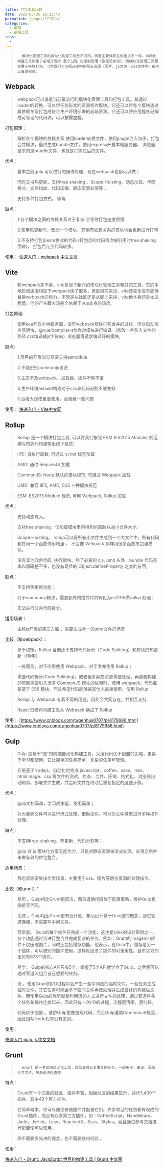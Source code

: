 ```yaml
---
title: 打包工具比较
date: 2022-03-26 16:21:43
permalink: /pages/17152a/
categories:
  - 前端
  - 前端工具
tags:
  - 
---
```


>       模块化管理工具和自动化构建工具是不同的。两者主要体现在侧重点不一样。自动化构建工具侧重于前端开发的 整个过程 的控制管理（像是流水线）。而模块化管理工具更侧重于模块打包，当然我们可以把开发中的所有资源（图片、js文件、css文件等）都可以看成模块。



## Webpack

>    webpack可以说是当前最流行的模块化管理工具和打包工具。其通过loader的转换，可以将任何形式的资源视作模块。它还可以将各个模块通过其依赖关系打包成符合生产环境部署的前端资源。它还可以将应用程序分解成可管理的代码块，可以按需加载。

打包原理：
>   解析各个模块的依赖关系 使用loader转换文件，使用plugin注入钩子，打包合并模块，最终生成bundle文件，使用express开启本地服务器， 浏览器请求的是bundle文件，也就是打包过后的文件。

优点：
>   基本之前gulp 可以进行的操作处理，现在webpack也都可以做；

>   同时支持热更新，支持tree shaking 、Scope Hoisting、动态加载、代码拆分、文件指纹、代码压缩、静态资源处理等；

>   支持多种打包方式。 等等

缺点：
>   1.各个模块之间的依赖关系过于复杂 会导致打包速度很慢

>   2.使用热更新时，改动一个模块，其他有依赖关系的模块也会重新进行打包

>   3.不支持打包出esm格式的代码 (打包后的代码再次被引用时tree shaking 困难)， 打包后亢余代码较多。

使用：
[快速入门 - webpack 中文文档](https://webpack.docschina.org/concepts/)

## Vite

>   和webpack差不离，vite是当下新兴的模块化管理工具和打包工具。它的本地启动速度相较于webpack快了很多，但是目前来说，vite还完全没有能够替换webpack的能力，不管是从社区还是从能力来讲，vite他本身还是太过脆弱，他的产生跟火热完全依赖于vue本身的热度。

打包原理:

>   使用koa开启本地服务器，没有webpack那样打包合并的过程，所以启动服务器很快，@vue/compiler-sfc会对模块进行编译 （修改一些引入文件的路径 css编译成js字符串）浏览器再请求编译好的模块。

缺点:
>   1.项目的开发浏览器要支持esmodule

>   2.不能识别commonjs语法

>   3.生态不及webpack，加载器、插件不够丰富

>   4.生产环境esbuild构建对于css和代码分割不够友好

>   5.没被大规模重度使用，会隐藏一些问题

使用：
[快速入门 - Vite中文网](https://vitejs.cn/guide/)

## Rollup

>    Rollup 是一个模块打包工具, 可以将我们按照 ESM (ES2015 Module) 规范编写的源码构建输出如下格式:

>    IIFE: 自执行函数, 可通过 script 标签加载

>    AMD: 通过 RequireJS 加载

>    CommonJS: Node 默认的模块规范, 可通过 Webpack 加载

>    UMD: 兼容 IIFE, AMD, CJS 三种模块规范

>    ESM: ES2015 Module 规范, 可用 Webpack, Rollup 加载

优点：
>   支持动态导入。

>   支持tree shaking。仅加载模块里用得到的函数以减小文件大小。

>   Scope Hoisting。 rollup可以将所有小文件生成到一个大文件中，所有代码都在同一个函数作用域里:， 不会像 Webpack 那样用很多函数来包装模块。

>   没有其他冗余代码, 执行很快。除了必要的 cjs, umd 头外，bundle 代码基本和源码差不多，也没有奇怪的 Object.defineProperty 之类的东西,

缺点：

>   不支持热更新功能；

>   对于commonjs模块，需要额外的插件将其转化为es2015供rollup 处理；

>   无法进行公共代码拆分。

适用场景：
>   由纯js开发的第三方库； 需要生成单一的umd文件的场景

比较（和webpack）：
>   基于权衡，Rollup 目前还不支持代码拆分（Code Splitting）和模块的热更新（HMR）

>   一般而言，对于应用使用 Webpack，对于类库使用 Rollup；

>   需要代码拆分(Code Splitting)，或者很多静态资源需要处理，再或者构建的项目需要引入很多 CommonJS 模块的依赖时，使用 webpack。代码库是基于 ES6 模块，而且希望代码能够被其他人直接使用，使用 Rollup

>   Rollup 与 Webpack 有着不同的用途，因此会共同存在，并相互支持

>   React 已经将构建工具从 Webpack 换成了 Rollup

使用：
     [https://www.cnblogs.com/tugenhua0707/p/8179686.html](https://www.cnblogs.com/tugenhua0707/p/8179686.html)

## Gulp

>    Gulp 是基于“流”的前端自动化构建工具，采用代码优于配置的策略，更易于学习和使用，它让简单的任务简单，复杂的任务可管理。

>    它是基于Nodejs，自动化地完成 javascript、coffee、sass、less、html/image、css 等文件的测试、检查、合并、压缩、格式化、浏览器自动刷新、部署文件生成，并监听文件在改动后重复指定的这些步骤。

优点：
>   gulp文档简单，学习成本低，使用简单；

>   对大量源文件可以进行流式处理，借助插件，可以对文件类型进行多种操作处理。

缺点：
>   不支持tree-shaking、热更新、代码分割等；

>   gulp 对 js 模块化方案无能为力，只是对静态资源做流式处理，处理之后并未做有效的优化整合。

适用场景：
>   静态资源密集操作型场景，主要用于css、图片等静态资源的处理操作。

比较（和grunt）：

>   易用 。Gulp相比Grunt更简洁，而且遵循代码优于配置策略，维护Gulp更像是写代码。

>   高效 。Gulp相比Grunt更有设计感，核心设计基于Unix流的概念，通过管道连接，不需要写中间文件。

>   高质量。 Gulp的每个插件只完成一个功能，这也是Unix的设计原则之一，各个功能通过流进行整合并完成复杂的任务。例如：Grunt的imagemin插件不仅压缩图片，同时还包括缓存功能。他表示，在Gulp中，缓存是另一个插件，可以被别的插件使用，这样就促进了插件的可重用性。目前官方列出的有673个插件。

>   易学。 Gulp的核心API只有5个，掌握了5个API就学会了Gulp，之后便可以通过管道流组合自己想要的任务。

>   流 。使用Grunt的I/O过程中会产生一些中间态的临时文件，一些任务生成临时文件，其它任务可能会基于临时文件再做处理并生成最终的构建后文件。而使用Gulp的优势就是利用流的方式进行文件的处理，通过管道将多个任务和操作连接起来，因此只有一次I/O的过程，流程更清晰，更纯粹。

>   代码优于配置 。维护Gulp更像是写代码，而且Gulp遵循CommonJS规范，因此跟写Node程序没有差别。

使用：

[快速入门 gulp.js 中文文档](https://www.gulpjs.com.cn/docs/getting-started/quick-start/)

## Grunt

>       Grunt 是一套前端自动化工具，帮助处理反复重复的任务。一般用于：编译，压缩，合并文件，简单语法检查等

特点：

>   Grunt有一个完善的社区，插件丰富，根据社区的结果显示，共计3,439个插件，其中49个官方插件。

>   它简单易学，你可以随便安装插件并配置它们。许多常见的任务都有现成的Grunt插件，而且有众多第三方插件，如：CoffeeScript，Handlebars，Jade，JsHint，Less，RequireJS，Sass，Styles。而且通过参考文档进行配置便可以使用。

>   你不需要多先进的理念，也不需要任何经验 。

使用：

[快速入门 - Grunt: JavaScript 世界的构建工具 | Grunt 中文网](https://www.gruntjs.net/getting-started)

 <comment/> 